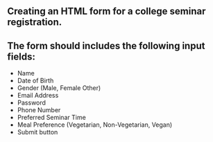 ## Creating an HTML form for a college seminar registration. 
## The form should includes the following input fields:

* Name
* Date of Birth
* Gender (Male, Female Other)
* Email Address
* Password
* Phone Number
* Preferred Seminar Time
* Meal Preference (Vegetarian, Non-Vegetarian, Vegan)
* Submit button
